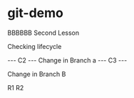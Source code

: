 # git-demo
BBBBBB
Second Lesson

Checking lifecycle


--- C2 ---
Change in Branch a
--- C3 ---

Change in Branch B

R1
R2
